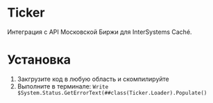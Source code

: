# Ticker
Интеграция с API Московской Биржи для InterSystems Caché.

# Установка 

1. Закгрузите код в любую область и скомпилируйте
2. Выполните в терминале: `Write $System.Status.GetErrorText(##class(Ticker.Loader).Populate()`

